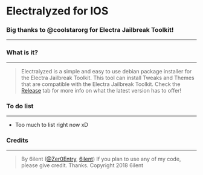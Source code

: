 # Electralyzed for IOS

### Big thanks to @coolstarorg for Electra Jailbreak Toolkit!
---

### What is it?
---
> Electralyzed is a simple and easy to use debian package installer for the Electra Jailbreak Toolkit.
This tool can install Tweaks and Themes that are compatible with the Electra Jailbreak Toolkit.
Check the [Release](https://github.com/6ilent/electralyzed_iOS/releases) tab for more info on what the latest version has to offer!

### To do list
---
* Too much to list right now xD

### Credits
---
> By 6ilent ([@Zer0Entry](https://twitter.com/zer0entry), [6ilent](http://reddit.com/user/6ilent))
If you plan to use any of my code, please give credit. Thanks. Copyright 2018 6ilent
